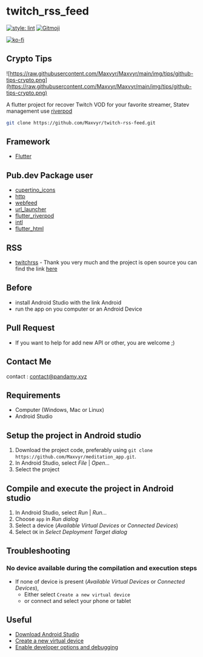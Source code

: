 # twitch_rss_feed



[![style: lint](https://img.shields.io/badge/style-lint-4BC0F5.svg)](https://pub.dev/packages/lint)
<a href="https://gitmoji.dev">
  <img src="https://img.shields.io/badge/gitmoji-%20😜%20😍-FFDD67.svg?style=flat-square" alt="Gitmoji">
</a>

[![ko-fi](https://ko-fi.com/img/githubbutton_sm.svg)](https://ko-fi.com/A0A72UVP8)


## Crypto Tips

![https://raw.githubusercontent.com/Maxvyr/Maxvyr/main/img/tips/github-tips-crypto.png](https://raw.githubusercontent.com/Maxvyr/Maxvyr/main/img/tips/github-tips-crypto.png)


A flutter project for recover Twitch VOD for your favorite streamer, Statev management use [riverpod](https://riverpod.dev/)



```zsh
git clone https://github.com/Maxvyr/twitch-rss-feed.git
```

## Framework

- [Flutter](https://flutter.dev/)

## Pub.dev Package user

- [cupertino_icons](https://pub.dev/packages/cupertino_icons)
- [http](https://pub.dev/packages/http)
- [webfeed](https://pub.dev/packages/webfeed)
- [url_launcher](https://pub.dev/packages/url_launcher)
- [flutter_riverpod](https://pub.dev/packages/flutter_riverpod)
- [intl](https://pub.dev/packages/intl)
- [flutter_html](https://pub.dev/packages/flutter_html)

## RSS

- [twitchrss](https://twitchrss.appspot.com/) - Thank you very much and the project is open source you can find the link [here](https://github.com/lzeke0/TwitchRSS)

## Before

- install Android Studio with the link Android
- run the app on you computer or an Android Device

## Pull Request

- If you want to help for add new API or other, you are welcome ;)

## Contact Me

contact : [contact@pandamy.xyz](mailto:contact@pandamy.xyz)

## Requirements
* Computer (Windows, Mac or Linux)
* Android Studio


## Setup the project in Android studio
1. Download the project code, preferably using `git clone https://github.com/Maxvyr/meditation_app.git`.
2. In Android Studio, select *File* | *Open...*
3. Select the project
     
     
## Compile and execute the project in Android studio
1. In Android Studio, select *Run* | *Run...*
2. Choose `app` in *Run dialog*
3. Select a device (*Available Virtual Devices* or *Connected Devices*)
4. Select `OK` in *Select Deployment Target dialog*

## Troubleshooting

### No device available during the compilation and execution steps 
* If none of device is present (*Available Virtual Devices* or *Connected Devices*),
    * Either select `Create a new virtual device`
    * or connect and select your phone or tablet
     
     
## Useful
* [Download Android Studio](https://developer.android.com/studio)
* [Create a new virtual device](https://developer.android.com/studio/run/managing-avds.html)
* [Enable developer options and debugging](https://developer.android.com/studio/debug/dev-options.html#enable)
